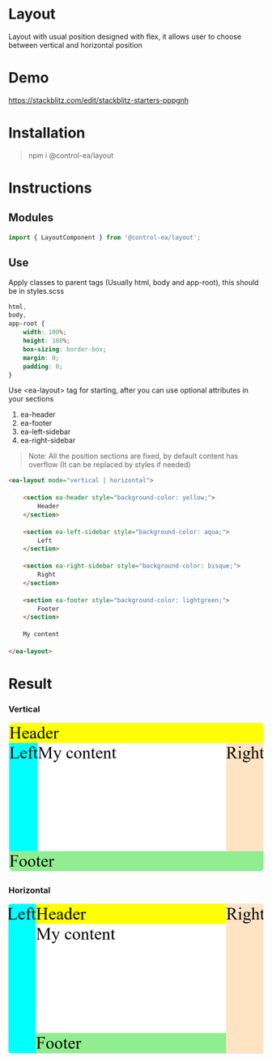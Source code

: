 # Layout

Layout with usual position designed with flex, it allows user to choose between vertical and horizontal position

# Demo

https://stackblitz.com/edit/stackblitz-starters-pppgnh

# Installation
> npm i @control-ea/layout

# Instructions

## Modules

```ts
import { LayoutComponent } from '@control-ea/layout';
```

## Use

Apply classes to parent tags (Usually html, body and app-root), this should be in styles.scss

```css
html,
body,
app-root {
    width: 100%;
    height: 100%;
    box-sizing: border-box;
    margin: 0;
    padding: 0;
}
```

Use &lt;ea-layout&gt; tag for starting, after you can use optional attributes in your sections

1. ea-header
1. ea-footer
1. ea-left-sidebar
1. ea-right-sidebar

> Note: All the position sections are fixed, by default content has overflow (It can be replaced by styles if needed)

```html
<ea-layout mode="vertical | horizontal">

    <section ea-header style="background-color: yellow;">
        Header
    </section>

    <section ea-left-sidebar style="background-color: aqua;">
        Left
    </section>

    <section ea-right-sidebar style="background-color: bisque;">
        Right
    </section>

    <section ea-footer style="background-color: lightgreen;">
        Footer
    </section>

    My content

</ea-layout>
```

# Result

### Vertical

![Vertical layout](https://github.com/EdwinAriasRosero/controls/blob/main/libs/layout/assets/vertical.png?raw=true)


### Horizontal

![Horizontal layout](https://github.com/EdwinAriasRosero/controls/blob/main/libs/layout/assets/horizontal.png?raw=true)